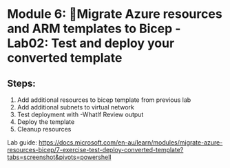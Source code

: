 # Module 6: Migrate Azure resources and ARM templates to Bicep - Lab02: Test and deploy your converted template
## Steps:
1. Add additional resources to bicep template from previous lab
2. Add additional subnets to virtual network
3. Test deployment with -WhatIf Review output
4. Deploy the template
5. Cleanup resources

Lab guide: https://docs.microsoft.com/en-au/learn/modules/migrate-azure-resources-bicep/7-exercise-test-deploy-converted-template?tabs=screenshot&pivots=powershell
